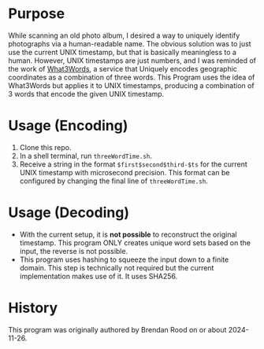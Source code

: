 # Purpose
 While scanning an old photo album, I desired a way to uniquely identify photographs via a human-readable name. The obvious solution was to just use the current UNIX timestamp, but that is basically meaningless to a human. However, UNIX timestamps are just numbers, and I was reminded of the work of [What3Words](https://what3words.com/), a service that Uniquely encodes geographic coordinates as a combination of three words.
 This Program uses the idea of What3Words but applies it to UNIX timestamps, producing a combination of 3 words that encode the given UNIX timestamp.

# Usage (Encoding)
 1. Clone this repo.
 2. In a shell terminal, run `threeWordTime.sh`. 
 3. Receive a string in the format `$first$second$third-$ts` for the current UNIX timestamp with microsecond precision. This format can be configured by changing the final line of `threeWordTime.sh`.

# Usage (Decoding)
 - With the current setup, it is **not possible** to reconstruct the original timestamp. This program ONLY creates unique word sets based on the input, the reverse is not possible.
 - This program uses hashing to squeeze the input down to a finite domain. This step is technically not required but the current implementation makes use of it. It uses SHA256.

# History
 This program was originally authored by Brendan Rood on or about 2024-11-26.